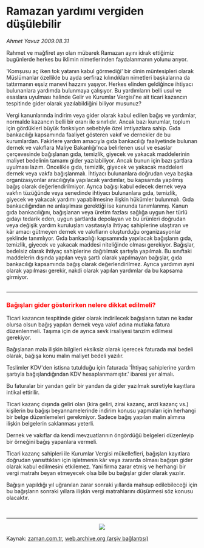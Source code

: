 # Ramazan yardımı vergiden düşülebilir

*Ahmet Yavuz 2009.08.31*

<tr><td class="metin" colspan="2" style="padding-top: 20px; padding-left: 5px; padding-right: 10px;">Rahmet ve mağfiret ayı olan mübarek Ramazan ayını idrak ettiğimiz bugünlerde herkes bu iklimin nimetlerinden faydalanmanın yolunu arıyor.</td></tr><tr><td class="metin" colspan="2" style="padding-top: 20px; padding-left: 5px; padding-right: 10px;"><p>'Komşusu aç iken tok yatanın kabul görmediği' bir dinin müntesipleri olarak Müslümanlar özellikle bu ayda serfiraz kılındıkları nimetleri başkalarına da tattırmanın eşsiz manevi hazzını yaşıyor. Herkes elinden geldiğince ihtiyacı bulunanlara yardımda bulunmaya çalışıyor. Bu yardımların belli usul ve esaslara uyulması halinde Gelir ve Kurumlar Vergisi'ne ait ticari kazancın tespitinde gider olarak yazılabildiğini biliyor musunuz?
<p>Vergi kanunlarında indirim veya gider olarak kabul edilen bağış ve yardımlar, normalde kazancın belli bir oranı ile sınırlıdır. Ancak bazı kurumlar, toplum için gördükleri büyük fonksiyon sebebiyle özel imtiyazlara sahip. Gıda bankacılığı kapsamında faaliyet gösteren vakıf ve dernekler de bu kurumlardan. Fakirlere yardım amacıyla gıda bankacılığı faaliyetinde bulunan dernek ve vakıflara Maliye Bakanlığı'nca belirlenen usul ve esaslar çerçevesinde bağışlanan gıda, temizlik, giyecek ve yakacak maddelerinin maliyet bedelinin tamamı gider yazılabiliyor. Ancak bunun için bazı şartlara uyulması lazım. Öncelikle gıda, temizlik, giyecek ve yakacak maddeleri dernek veya vakfa bağışlanmalı. İhtiyacı bulunanlara doğrudan veya başka organizasyonlar aracılığıyla yapılacak yardımlar, bu kapsamda yapılmış bağış olarak değerlendirilmiyor. Ayrıca bağışı kabul edecek dernek veya vakfın tüzüğünde veya senedinde ihtiyacı bulunanlara gıda, temizlik, giyecek ve yakacak yardımı yapabilmesine ilişkin hükümler bulunmalı. Gıda bankacılığından ne anlaşılması gerektiği ise kanunda tanımlanmış. Kanun gıda bankacılığını, bağışlanan veya üretim fazlası sağlığa uygun her türlü gıdayı tedarik eden, uygun şartlarda depolayan ve bu ürünleri doğrudan veya değişik yardım kuruluşları vasıtasıyla ihtiyaç sahiplerine ulaştıran ve kâr amacı gütmeyen dernek ve vakıfların oluşturduğu organizasyonlar şeklinde tanımlıyor. Gıda bankacılığı kapsamında yapılacak bağışların gıda, temizlik, giyecek ve yakacak maddesi niteliğinde olması gerekiyor. Bağışlar, bedelsiz olarak ihtiyaç sahiplerine dağıtılmak şartıyla yapılmalı. Bu sınıftaki maddelerin dışında yapılan veya şartlı olarak yapılmayan bağışlar, gıda bankacılığı kapsamında bağış olarak değerlendirilmez. Ayrıca yardımın ayni olarak yapılması gerekir, nakdi olarak yapılan yardımlar da bu kapsama girmiyor. 
<br/>
 <hr/>
<p>
<h3><font color="#FF0000">Bağışları gider gösterirken nelere dikkat edilmeli?
</font></h3>
<p>Ticari kazancın tespitinde gider olarak indirilecek bağışların tutarı ne kadar olursa olsun bağış yapılan dernek veya vakıf adına mutlaka fatura düzenlenmeli. Taşıma için de ayrıca sevk irsaliyesi tanzim edilmesi gerekiyor.
<p>Bağışlanan mala ilişkin bilgileri eksiksiz olarak içerecek faturada mal bedeli olarak, bağışa konu malın maliyet bedeli yazılır.
<p>Teslimler KDV'den istisna tutulduğu için faturada 'İhtiyaç sahiplerine yardım şartıyla bağışlandığından KDV hesaplanmamıştır.' ibaresi yer almalı.
<p>Bu faturalar bir yandan gelir bir yandan da gider yazılmak suretiyle kayıtlara intikal ettirilir.
<p>Ticari kazanç dışında geliri olan (kira geliri, zirai kazanç, arızi kazanç vs.) kişilerin bu bağışı beyannamelerinde indirim konusu yapmaları için herhangi bir belge düzenlemeleri gerekmiyor. Sadece bağış yapılan malın alımına ilişkin belgelerin saklanması yeterli.
<p>Dernek ve vakıflar da kendi mevzuatlarının öngördüğü belgeleri düzenleyip bir örneğini bağış yapanlara vermeli. 
<p>Ticari kazanç sahipleri ile Kurumlar Vergisi mükellefleri, bağışları kayıtlara doğrudan yansıttıkları için işletmenin kâr veya zararda olması bağışın gider olarak kabul edilmesini etkilemez. Yani firma zarar etmiş ve herhangi bir vergi matrahı beyan etmeyecek olsa bile bu bağışlar gider olarak yazılır. 
<p>Bağışın yapıldığı yıl uğranılan zarar sonraki yıllarda mahsup edilebileceği için bu bağışların sonraki yıllara ilişkin vergi matrahlarını düşürmesi söz konusu olacaktır.<p> <hr/>
<p align="center"><img border="0" src="http://web.archive.org/web/20090901140430im_/http://medya.zaman.com.tr/2009/08/31/vergi.jpg"/>
<br/></p></p></p></p></p></p></p></p></p></p></p></p></p></td></tr>

Kaynak: [zaman.com.tr](http://zaman.com.tr/yazar.do?yazino=886594), [web.archive.org (arşiv bağlantısı)](http://web.archive.org/web/20090901140430/http://zaman.com.tr:80/yazar.do?yazino=886594)
